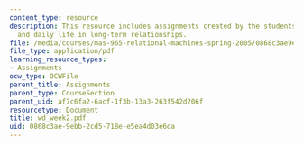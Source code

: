 ```yaml
---
content_type: resource
description: This resource includes assignments created by the students on interaction
  and daily life in long-term relationships.
file: /media/courses/mas-965-relational-machines-spring-2005/0868c3ae9ebb2cd5718ee5ea4d03e6da_wd_week2.pdf
file_type: application/pdf
learning_resource_types:
- Assignments
ocw_type: OCWFile
parent_title: Assignments
parent_type: CourseSection
parent_uid: af7c6fa2-6acf-1f3b-13a3-263f542d206f
resourcetype: Document
title: wd_week2.pdf
uid: 0868c3ae-9ebb-2cd5-718e-e5ea4d03e6da
---
```

